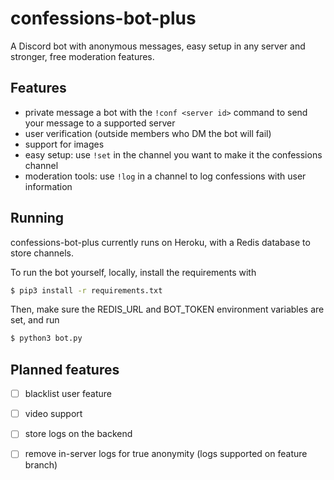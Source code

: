 # confessions-bot-plus
A Discord bot with anonymous messages, easy setup in any server and stronger, free moderation features.

## Features

* private message a bot with the `!conf <server id>` command to send your message to a supported server
* user verification (outside members who DM the bot will fail)
* support for images 
* easy setup: use `!set` in the channel you want to make it the confessions channel
* moderation tools: use `!log` in a channel to log confessions with user information

## Running
confessions-bot-plus currently runs on Heroku, with a Redis database to store channels.

To run the bot yourself, locally, install the requirements with
```bash
$ pip3 install -r requirements.txt
```
Then, make sure the REDIS_URL and BOT_TOKEN environment variables are set, and run
```bash
$ python3 bot.py
```

## Planned features
- [ ] blacklist user feature
- [ ] video support
- [ ] store logs on the backend
- [ ] remove in-server logs for true anonymity (logs supported on feature branch)

